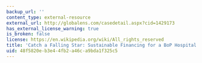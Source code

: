 ```yaml
---
backup_url: ''
content_type: external-resource
external_url: http://globalens.com/casedetail.aspx?cid=1429173
has_external_license_warning: true
is_broken: false
license: https://en.wikipedia.org/wiki/All_rights_reserved
title: 'Catch a Falling Star: Sustainable Financing for a BoP Hospital'
uid: 48f5820e-b3e4-4fb2-a46c-a9bda1f325c5
---
```

